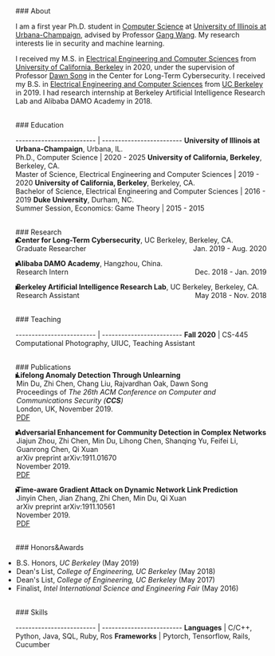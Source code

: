 <link href="/public/css/bootstrap.css" rel="stylesheet" />
<link href="/public/css/my.css" rel="stylesheet" />
<div id="ct1" style="padding-top:55px;margin-top:-55px;"></div>
### About

I am a first year Ph.D. student in <a href="https://cs.illinois.edu/">Computer Science</a> at <a href="https://illinois.edu/">University of Illinois at Urbana-Champaign</a>, advised by Professor <a href="http://gangw.cs.illinois.edu/">Gang Wang</a>. My research interests lie in security and machine learning.

I received my M.S. in <a href="https://eecs.berkeley.edu/">Electrical Engineering and Computer Sciences</a> from <a href="https://www.berkeley.edu/">University of California, Berkeley</a> in 2020, under the supervision of Professor <a href="https://www2.eecs.berkeley.edu/Faculty/Homepages/song.html">Dawn Song</a> in the Center for Long-Term Cybersecurity. I received my B.S. in <a href="http://guide.berkeley.edu/undergraduate/degree-programs/electrical-engineering-computer-sciences/">Electrical Engineering and Computer Sciences</a> from <a href="https://www.berkeley.edu/">UC Berkeley</a> in 2019. I had research internship at Berkeley Artificial Intelligence Research Lab and Alibaba DAMO Academy in 2018.

<br/>
<div id="ct2" style="padding-top:55px;margin-top:-55px;"></div>
### Education

------------------------- | -------------------------
<strong>University of Illinois at Urbana-Champaign</strong>, Urbana, IL.<br/>Ph.D., Computer Science |                 2020 - 2025
<strong>University of California, Berkeley</strong>, Berkeley, CA.<br/>Master of Science, Electrical Engineering and Computer Sciences |                 2019 - 2020
<strong>University of California, Berkeley</strong>, Berkeley, CA.<br/>Bachelor of Science, Electrical Engineering and Computer Sciences |                 2016 - 2019
<strong>Duke University</strong>, Durham, NC.<br/>Summer Session, Economics: Game Theory |                 2015 - 2015

<br/>
<div id="ct3" style="padding-top:55px;margin-top:-55px;"></div>
### Research

<div style="display: flow-root;">
<details>
  <summary>
  <ul style="list-style-type:none;margin-top:-18px;margin-left:-22px;">
    <li><strong>Center for Long-Term Cybersecurity</strong>, UC Berkeley, Berkeley, CA.</li>
    <li>
        <div style="display: flow-root;">
            <div style="float:left; text-align:left">Graduate Researcher</div>
            <div style="float:right; text-align:right">Jan. 2019 - Aug. 2020</div>
        </div>
    </li>
  </ul>
  </summary>
  <hr class="simple" color="#e5e5e5" />
  <p>
(Began as an undergraduate research assistant) Supervised by Prof. Dawn Song and collaborated with postdoctoral researchers Min Du and Ruoxi Jia on research projects related to deep learning and security.
  </p>
  <p>
Lifelong anomaly detection through unlearning:<br/>
• Developed LSTM models to analyze system log files.<br/>
• Maintained a small memory set of labeled data to prevent catastrophic forgetting.<br/>
• Developed a process that is much easier and faster than retraining the system from scratch.<br/>
• The experiment results show a reduction of up to 77.3% false positives and up to 76.6% false negatives on real anomaly detection dataset (Paper presented in CCS'19).
  </p>
  <p>
Adversarial enhancement for community detection in networks:<br/>
• Designs multi-objective fitness function and auto-threshold to solve the resolution limit problem and achieve consensus partition.<br/>
• Evaluated on existing community detection algorithms and the improvement of performance was 10%-30%.<br/>
• Adversarial experiments show that proposed methods can achieve stronger defense against community detection deception (Paper presented in arXiv).
  </p>
  <p>
Time-aware gradient attack on dynamic network link prediction:<br/>
• Utilized the gradient information generated by DDNE across different snapshots to rewire a few links and consider the dynamic natures of real-world systems.<br/>
• Implemented TGA in two ways: one is based on traversal search and greedy search.<br/>
• Evaluated the data from real-world scenarios and the comprehensive experiments show the attack success rate has increased by 20%-40% using TGA. (Paper presented in arXiv).
  </p>
  <p>
NDSGD: A practical method to improve robustness of deep learning model on noisy dataset:<br/>
• Used noisy data clipping and group to reduce the influence of noisy data.<br/>
• Added robustness factors to reduce the oscillation of the loss curve and tune the hyper-parameters to learn optimal models.<br/>
• Evaluated the celebrated datasets and the performance surpassed the state-of-the-art.
  </p>
</details>
</div>

<div style="display: flow-root;">
<details>
  <summary>
    <ul style="list-style-type:none;margin-top:-18px;margin-left:-22px;">
      <li><strong>Alibaba DAMO Academy</strong>, Hangzhou, China.</li>
      <li>
          <div style="display: flow-root;">
              <div style="float:left; text-align:left">Research Intern</div>
              <div style="float:right; text-align:right">Dec. 2018 - Jan. 2019</div>
          </div>
      </li>
    </ul>
  </summary>
  <hr class="simple" color="#e5e5e5" />
  <p>
Participated in a project on database security, i.e., assisted in parsing unstructured, free-text log entries into structured representation and developing Long Short-Term Memory (LSTM) model for detection of abnormal conditions of database.
  </p>
</details>
</div>

<div style="display: flow-root;">
<details>
  <summary>
    <ul style="list-style-type:none;margin-top:-18px;margin-left:-22px;">
      <li><strong>Berkeley Artificial Intelligence Research Lab</strong>, UC Berkeley, Berkeley, CA.</li>
      <li>
          <div style="display: flow-root;">
              <div style="float:left; text-align:left">Research Assistant</div>
              <div style="float:right; text-align:right">May 2018 - Nov. 2018</div>
          </div>
      </li>
    </ul>
  </summary>
  <hr class="simple" color="#e5e5e5" />
  <p>
Collaborated with PhD student Xiangyu Yue (Advisor: Prof. Kurt Keutzer) on research projects related to deep learning.
  </p>
  <p>
Domain Adaptation for Road-object Segmentation:<br/>
• Developed a semantic-based scene method which enables to realize 3D-object segmentation from a point-wise label map, using a domain-adaptation training method to reduce the distribution gap between synthetic data and real data so as to enhance the performance of model.
  </p>
  <p>
Autonomous driving with SqueezeNet and CNN:<br/>
• Developed Convolutional Neural Network (CNN) models in TensorFlow to classify images.<br/>
• Conducted image segmentation on KITTI dataset and model training based on SqueezeNet and CNN, aiming to collect data from GTA-V (an action-adventure video game) and further using this dataset to train CNN model for autonomous driving.
  </p>
</details>
</div>

<br/>
<div id="ct4" style="padding-top:55px;margin-top:-55px;"></div>
### Teaching

------------------------- | -------------------------
<strong>Fall 2020</strong> | CS-445 Computational Photography, UIUC, Teaching Assistant

<br/>
<div id="ct5" style="padding-top:55px;margin-top:-55px;"></div>
### Publications

<details>
  <summary>
      <ul style="list-style-type:none;margin-top:-18px;margin-left:-22px;">
        <li><strong>Lifelong Anomaly Detection Through Unlearning</strong></li>
        <li>Min Du, Zhi Chen, Chang Liu, Rajvardhan Oak, Dawn Song</li>
        <li>Proceedings of <em>The 26th ACM Conference on Computer and Communications Security (<strong>CCS</strong>)</em></li>
        <li>London, UK, November 2019.</li>
        <li><a href="/data/3319535.3363226.pdf" class="btn btn-primary btn-xs">PDF</a></li>
      </ul>
  </summary>
  <hr class="simple" color="#e5e5e5" />
Anomaly detection is essential towards ensuring system security and reliability. Powered by constantly generated system data, deep learning has been found both effective and flexible to use, with its ability to extract patterns without much domain knowledge. Existing anomaly detection research focuses on a scenario referred to as zero-positive, which means that the detection model is only trained for normal (i.e., negative) data. In a real application scenario, there may be additional manually inspected positive data provided after the system is deployed.We refer to this scenario as lifelong anomaly detection. However, we find that existing approaches are not easy to adopt such new knowledge to improve system performance. In this work, we are the first to explore the lifelong anomaly detection problem, and propose novel approaches to handle corresponding challenges. In particular, we propose a framework called unlearning, which can effectively correct the model when a false negative (or a false positive) is labeled. To this aim, we develop several novel techniques to tackle two challenges referred to as exploding loss and catastrophic forgetting. In addition, we abstract a theoretical framework based on generative models. Under this framework, our unlearning approach can be presented in a generic way to be applied to most zero-positive deep learning-based anomaly detection algorithms to turn them into corresponding lifelong anomaly detection solutions. We evaluate our approach using two state-of-the-art zero-positive deep learning anomaly detection architectures and three real-world tasks. The results show that the proposed approach is able to significantly reduce the number of false positives and false negatives through unlearning.
</details>

<details>
  <summary>
    <ul style="list-style-type:none;margin-top:-18px;margin-left:-22px;">
      <li><strong>Adversarial Enhancement for Community Detection in Complex Networks</strong></li>
      <li>Jiajun Zhou, Zhi Chen, Min Du, Lihong Chen, Shanqing Yu, Feifei Li, Guanrong Chen, Qi Xuan</li>
      <li>arXiv preprint arXiv:1911.01670</li>
      <li>November 2019.</li>
      <li><a href="/data/1911.01670.pdf" class="btn btn-primary btn-xs">PDF</a></li>
    </ul>
  </summary>
  <hr class="simple" color="#e5e5e5" />
Community detection plays a significant role in network analysis. However, it also faces numerous challenges like adversarial attacks. How to further improve the performance and robustness of community detection for real-world networks has raised great concerns. In this paper, we propose a concept of adversarial enhancement for community detection, and present two adversarial enhancement algorithms: one is named adversarial enhancement via genetic algorithm (AE-GA), in which the modularity and the number of clusters are used to design a fitness function to solve the resolution limit problem; and the other is called adversarial enhancement via vertex similarity (AE-VS), integrating multiple information of community structures captured by diverse vertex similarities, which scales well on large-scale networks. The two algorithms are tested along with six existing community detection algorithms on four real-world networks. Comprehensive experimental results show that, by comparing with two traditional enhancement strategies, our methods help six community detection algorithms achieve more significant performance improvement. Moreover, experiments on the corresponding adversarial networks indicate that our methods can rebuild the network structure destroyed by adversarial attacks to certain extent, achieving stronger defense against community detection deception.
</details>

<details>
  <summary>
    <ul style="list-style-type:none;margin-top:-18px;margin-left:-22px;">
      <li><strong>Time-aware Gradient Attack on Dynamic Network Link Prediction</strong></li>
      <li>Jinyin Chen, Jian Zhang, Zhi Chen, Min Du, Qi Xuan</li>
      <li>arXiv preprint arXiv:1911.10561</li>
      <li>November 2019.</li>
      <li><a href="/data/1911.10561.pdf" class="btn btn-primary btn-xs">PDF</a></li>
    </ul>
  </summary>
  <hr class="simple" color="#e5e5e5" />
In network link prediction, it is possible to hide a target link from being predicted with a small perturbation on network structure. This observation may be exploited in many real world scenarios, for example, to preserve privacy, or to exploit financial security. There have been many recent studies to generate adversarial examples to mislead deep learning models on graph data. However, none of the previous work has considered the dynamic nature of real-world systems. In this work, we present the first study of adversarial attack on dynamic network link prediction (DNLP). The proposed attack method, namely time-aware gradient attack (TGA), utilizes the gradient information generated by deep dynamic network embedding (DDNE) across different snapshots to rewire a few links, so as to make DDNE fail to predict target links. We implement TGA in two ways: one is based on traversal search, namely TGA-Tra; and the other is simplified with greedy search for efficiency, namely TGA-Gre. We conduct comprehensive experiments which show the outstanding performance of TGA in attacking DNLP algorithms.
</details>

<br/>
<div id="ct6" style="padding-top:55px;margin-top:-55px;"></div>
### Honors&Awards

<ul style="list-style-type:disc;margin-left:-22px;">
  <li>B.S. Honors, <em>UC Berkeley</em> (May 2019)</li>
  <li>Dean's List, <em>College of Engineering, UC Berkeley</em> (May 2018)</li>
  <li>Dean's List, <em>College of Engineering, UC Berkeley</em> (May 2017)</li>
  <li>Finalist, <em>Intel International Science and Engineering Fair</em> (May 2016)</li>
</ul>

<!--
------------------------- | -------------------------
May 2019     |     <strong>B.S. Honors</strong><br/>UC Berkeley
May 2018     |     <strong>Dean's List</strong><br/>College of Engineering,UC Berkeley
May 2017     |     <strong>Dean's List</strong><br/>College of Engineering,UC Berkeley
May 2016     |     <strong>Finalist</strong><br/>As a finalist, participating in the 67th Intel International Science and Engineering Fair, Phoenix, May 8-13, 2016.
-->

<br/>
<div id="ct7" style="padding-top:55px;margin-top:-55px;"></div>
### Skills

------------------------- | -------------------------
<strong>Languages</strong> | C/C++, Python, Java, SQL, Ruby, Ros
<strong>Frameworks</strong> | Pytorch, Tensorflow, Rails, Cucumber
